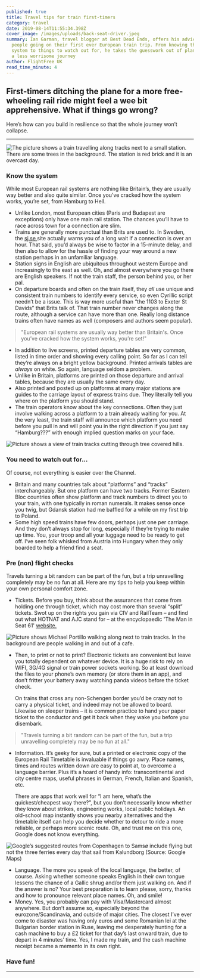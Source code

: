 ```yaml
---
published: true
title: Travel tips for train first-timers
category: travel
date: 2019-08-14T11:55:34.398Z
cover_image: /images/uploads/back-seat-driver.jpeg
summary: Ian Garman, travel blogger at Best Dead Ends, offers his advice for
  people going on their first ever European train trip. From knowing the train
  system to things to watch out for, he takes the guesswork out of planning for
  a less worrisome journey
author: FlightFree UK
read_time_minute: 4
---
```

## First-timers ditching the plane for a more free-wheeling rail ride might feel a wee bit apprehensive. What if things go wrong?

Here’s how can you build in resilience so that the whole journey won’t collapse.

- - -

![The picture shows a train travelling along tracks next to a small station. There are some trees in the background. The station is red brick and it is an overcast day. ](/images/uploads/norway-hell.jpg "Yes, a one-way ticket to Hell is a thing. It’s in Norway")

### **Know the system**

While most European rail systems are nothing like Britain’s, they are usually way better and also quite similar. Once you’ve cracked how the system works, you’re set, from Hamburg to Hell.

* Unlike London, most European cities (Paris and Budapest are exceptions) only have one main rail station. The chances you’ll have to race across town for a connection are slim.
* Trains are generally more punctual than Brits are used to. In Sweden, the [sj.se ](https://www.sj.se/)site actually warns you of a long wait if a connection is over an hour. That said, you’d always be wise to factor in a 15-minute delay, and then also to allow for the hassle of finding your way around a new station perhaps in an unfamiliar language.
* Station signs in English are ubiquitous throughout western Europe and increasingly to the east as well. Oh, and almost everywhere you go there are English speakers. If not the train staff, the person behind you, or her pal.
* On departure boards and often on the train itself, they *all* use unique and consistent train numbers to identify every service, so even Cyrillic script needn’t be a issue. This is way more useful than “the 1103 to Exeter St Davids” that Brits talk of. That train number never changes along the route, although a service can have more than one. Really long distance trains often have names as well (composers and authors seem popular).

> "European rail systems are usually way better than Britain's. Once you’ve cracked how the system works, you’re set!"

* In addition to live screens, printed departure tables are very common, listed in time order and showing every calling point. So far as I can tell they’re always on a bright yellow background. Printed arrivals tables are *always* on white. So again, language seldom a problem.
* Unlike in Britain, platforms are printed on those departure and arrival tables, because they are usually the same every day.
* Also printed and posted up on platforms at many major stations are guides to the carriage layout of express trains due. They literally tell you where on the platform you should stand.
* The train operators know about the key connections. Often they just involve walking across a platform to a train already waiting for you. At the very least, the train staff will announce which platform you need before you pull in and will point you in the right direction if you just say “Hamburg???” with enough implied question marks on your face.

![Picture shows a view of train tracks cutting through tree covered hills.](/images/uploads/cropped-bulgaria.jpg "Bulgaria ")

### You need to watch out for...

Of course, not everything is easier over the Channel.

* Britain and many countries talk about “platforms” and “tracks” interchangeably. But one platform can have two tracks. Former Eastern Bloc countries often show platform and track numbers to direct you to your train, with one typically in roman numerals. It makes sense once you twig, but Gdansk station had me baffled for a while on my first trip to Poland.
* Some high speed trains have few doors, perhaps just one per carriage. And they don’t always stop for long, especially if they’re trying to make up time. You, your troop and all your luggage need to be ready to get off. I’ve seen folk whisked from Austria into Hungary when they only boarded to help a friend find a seat.

### **Pre (non) flight checks**

Travels turning a bit random can be part of the fun, but a trip unravelling completely may be no fun at all. Here are my tips to help you keep within your own personal comfort zone.

* Tickets. Before you buy, think about the assurances that come from holding one through ticket, which may cost more than several “split” tickets. Swot up on the rights you gain via CIV and RailTeam – and find out what HOTNAT and AJC stand for – at the encyclopaedic [](https://www.seat61.com/Europe-train-travel.htm#The_CIV)'The Man in Seat 61' [website.](https://www.seat61.com/european-train-travel.htm#The_CIV) 

![Picture shows Michael Portillo walking along next to train tracks. In the background are people walking in and out of a cafe. ](/images/uploads/cropped-michael-portillo-occupational-hazard.jpg "Michael Portillo on the loose: there are no precautions against unexpectedly meeting a walking, talking paint chart boarding a train in central Sweden")

* Then, to print or not to print? Electronic tickets are convenient but leave you totally dependent on whatever device. It is a huge risk to rely on WIFI, 3G/4G signal or train power sockets working. So at least download the files to your phone’s own memory (or store them in an app), and don’t fritter your battery away watching panda videos before the ticket check. 

  On trains that cross any non-Schengen border you’d be crazy not to carry a physical ticket, and indeed may not be allowed to board. Likewise on sleeper trains – it is common practice to hand your paper ticket to the conductor and get it back when they wake you before you disembark. 

> "Travels turning a bit random can be part of the fun, but a trip unravelling completely may be no fun at all."

* Information. It’s geeky for sure, but a printed or electronic copy of the European Rail Timetable is invaluable if things go awry. Place names, times and routes written down are easy to point at, to overcome a language barrier. Plus it’s a hoard of handy info: transcontinental and city centre maps, useful phrases in German, French, Italian and Spanish, etc. 

  There are apps that work well for “I am here, what’s the quickest/cheapest way there?”, but you don’t necessarily know whether they know about strikes, engineering works, local public holidays. An old-school map instantly shows you nearby alternatives and the timetable itself can help you decide whether to detour to ride a more reliable, or perhaps more scenic route. Oh, and trust me on this one, Google does not know everything. 

![](/images/uploads/google-maps-fail.png "Google’s suggested routes from Copenhagen to Samsø include flying but not the three ferries every day that sail from Kalundborg (Source: Google Maps)")

* Language. The more you speak of the local language, the better, of course. Asking whether someone speaks English in their own tongue lessens the chance of a Gallic shrug and/or them just walking on. And if the answer is no? Your best preparation is to learn please, sorry, thanks and how to pronounce relevant place names. Oh, and smile!
* Money. Yes, you probably can pay with Visa/Mastercard almost anywhere. But don’t assume so, especially beyond the eurozone/Scandinavia, and outside of major cities. The closest I’ve ever come to disaster was having only euros and some Romanian lei at the Bulgarian border station in Ruse, leaving me desperately hunting for a cash machine to buy a £2 ticket for that day’s last onward train, due to depart in 4 minutes’ time. Yes, I made my train, and the cash machine receipt became a memento in its own right.

### **Have fun!**

- - -